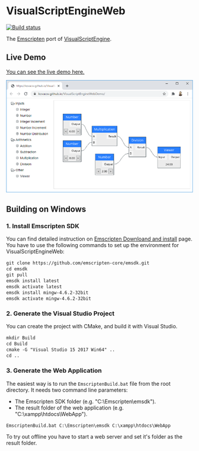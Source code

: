 # VisualScriptEngineWeb

[![Build status](https://ci.appveyor.com/api/projects/status/pyttwg31mi37b4hy?svg=true)](https://ci.appveyor.com/project/kovacsv/visualscriptengineweb)

The [Emscripten](https://emscripten.org) port of [VisualScriptEngine](https://github.com/kovacsv/VisualScriptEngine).

## Live Demo

[You can see the live demo here.](http://kovacsv.github.io/VisualScriptEngineWebDemo)

![Screenshot](Documentation/WebEmbeddingDemo01.png?raw=true "Web Embedding Demo")

## Building on Windows

### 1. Install Emscripten SDK

You can find detailed instruction on [Emscripten Downloand and install](https://emscripten.org/docs/getting_started/downloads.html) page. You have to use the following commands to set up the environment for VisualScriptEngineWeb:

```
git clone https://github.com/emscripten-core/emsdk.git
cd emsdk
git pull
emsdk install latest
emsdk activate latest
emsdk install mingw-4.6.2-32bit
emsdk activate mingw-4.6.2-32bit
```

### 2. Generate the Visual Studio Project

You can create the project with CMake, and build it with Visual Studio.

```
mkdir Build
cd Build
cmake -G "Visual Studio 15 2017 Win64" ..
cd ..
```

### 3. Generate the Web Application

The easiest way is to run the `EmscriptenBuild.bat` file from the root directory. It needs two command line parameters:
- The Emscripten SDK folder (e.g. "C:\Emscripten\emsdk").
- The result folder of the web application (e.g. "C:\xampp\htdocs\WebApp").

```
EmscriptenBuild.bat C:\Emscripten\emsdk C:\xampp\htdocs\WebApp
```

To try out offline you have to start a web server and set it's folder as the result folder.
